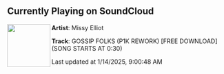 ## Currently Playing on SoundCloud

[<img align="left" width="100" src="https://i1.sndcdn.com/artworks-qzyvNrGyzBoQCcVx-mrCY2g-t500x500.png">](https://soundcloud.com/p1k_music/not-another-missy-remix-free-download-song-starts-at-030)

**Artist**: Missy Elliot 

**Track**: GOSSIP FOLKS (P1K REWORK) [FREE DOWNLOAD] (SONG STARTS AT 0:30)

Last updated at 1/14/2025, 9:00:48 AM
